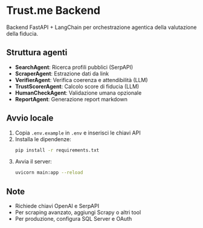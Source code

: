 # Trust.me Backend

Backend FastAPI + LangChain per orchestrazione agentica della valutazione della fiducia.

## Struttura agenti
- **SearchAgent**: Ricerca profili pubblici (SerpAPI)
- **ScraperAgent**: Estrazione dati da link
- **VerifierAgent**: Verifica coerenza e attendibilità (LLM)
- **TrustScorerAgent**: Calcolo score di fiducia (LLM)
- **HumanCheckAgent**: Validazione umana opzionale
- **ReportAgent**: Generazione report markdown

## Avvio locale
1. Copia `.env.example` in `.env` e inserisci le chiavi API
2. Installa le dipendenze:
   ```sh
   pip install -r requirements.txt
   ```
3. Avvia il server:
   ```sh
   uvicorn main:app --reload
   ```

## Note
- Richiede chiavi OpenAI e SerpAPI
- Per scraping avanzato, aggiungi Scrapy o altri tool
- Per produzione, configura SQL Server e OAuth

